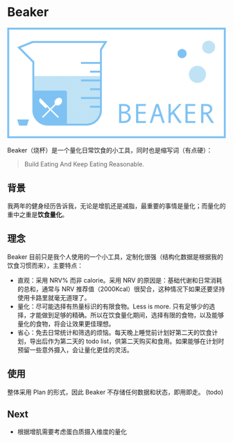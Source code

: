 # Beaker
![beaker](image/banner.png)

Beaker（烧杯）是一个量化日常饮食的小工具，同时也是缩写词（有点硬）：
> Build Eating And Keep Eating Reasonable.

## 背景
我两年的健身经历告诉我，无论是增肌还是减脂，最重要的事情是量化；而量化的重中之重是**饮食量化**。

## 理念
Beaker 目前只是我个人使用的一个小工具，定制化很强（结构化数据是根据我的饮食习惯而来），主要特点：

- 直观：采用 NRV% 而非 calorie。采用 NRV 的原因是：基础代谢和日常消耗的总和，通常与 NRV 推荐值（2000Kcal）很契合，这种情况下如果还要坚持使用卡路里就毫无道理了。
- 量化：尽可能选择有热量标识的有限食物。Less is more. 只有足够少的选择，才能做到足够的精确。所以在饮食量化期间，选择有限的食物，以及能够量化的食物，将会让效果更佳理想。
- 省心：免去日常统计和筛选的烦恼。每天晚上睡觉前计划好第二天的饮食计划，导出后作为第二天的 todo list，供第二天购买和食用。如果能够在计划时预留一些意外摄入，会让量化更佳的灵活。

## 使用
整体采用 Plan 的形式，因此 Beaker 不存储任何数据和状态，即用即走。
(todo)

## Next
- 根据增肌需要考虑蛋白质摄入维度的量化
